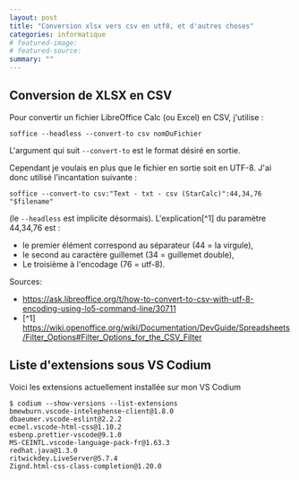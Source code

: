 ```yaml
---
layout: post
title: "Conversion xlsx vers csv en utf8, et d'autres choses"
categories: informatique
# featured-image: 
# featured-source: 
summary: ""
---
```

## Conversion de XLSX en CSV

Pour convertir un fichier LibreOffice Calc (ou Excel) en CSV, j'utilise :

    soffice --headless --convert-to csv nomDuFichier

L'argument qui suit `--convert-to` est le format désiré en sortie.

Cependant je voulais en plus que le fichier en sortie soit en UTF-8. J'ai donc utilisé l'incantation suivante :

    soffice --convert-to csv:"Text - txt - csv (StarCalc)":44,34,76 "$filename"

(le `--headless` est implicite désormais). L'explication[^1] du paramètre 44,34,76 est : 

- le premier élément correspond au séparateur (44 = la virgule),
- le second au caractère guillemet (34 = guillemet double),
- Le troisième à l'encodage (76 = utf-8).

Sources:

- <https://ask.libreoffice.org/t/how-to-convert-to-csv-with-utf-8-encoding-using-lo5-command-line/30711>
- [^1] <https://wiki.openoffice.org/wiki/Documentation/DevGuide/Spreadsheets/Filter_Options#Filter_Options_for_the_CSV_Filter>

## Liste d'extensions sous VS Codium

Voici les extensions actuellement installée sur mon VS Codium

    $ codium --show-versions --list-extensions
    bmewburn.vscode-intelephense-client@1.8.0
    dbaeumer.vscode-eslint@2.2.2
    ecmel.vscode-html-css@1.10.2
    esbenp.prettier-vscode@9.1.0
    MS-CEINTL.vscode-language-pack-fr@1.63.3
    redhat.java@1.3.0
    ritwickdey.LiveServer@5.7.4
    Zignd.html-css-class-completion@1.20.0

## 

